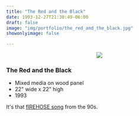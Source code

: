 ```yaml
---
title: "The Red and the Black"
date: 1993-12-27T21:30:49-06:00
draft: false
image: "img/portfolio/the_red_and_the_black.jpg"
showonlyimage: false

---
```

<p align="center"><img src="/img/portfolio/the_red_and_the_black.jpg">

### The Red and the Black

* Mixed media on wood panel
* 22" wide x 22" high
* 1993

It's that <a href="https://www.youtube.com/watch?v=uyeuWu9maVY">fIREHOSE song</a> from the 90s.
